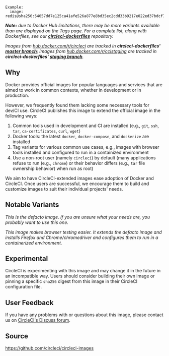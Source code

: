 
```
Example:
  image: redis@sha256:54057dd7e125ca41afe526a877e8bd35ec2cdd33b9217e022ed37bdcf7d09673
```



_**Note:** due to Docker Hub limitations, there may be more variants available than are displayed on the Tags page. For a complete list, along with Dockerfiles, see our **[circleci-dockerfiles](https://github.com/CircleCI-Public/circleci-dockerfiles)** repository._

_Images from [hub.docker.com/r/circleci](https://hub.docker.com/r/circleci) are tracked in **circleci-dockerfiles' [master branch](https://github.com/circleci-public/circleci-dockerfiles)**; images from [hub.docker.com/r/ccistaging](https://hub.docker.com/r/ccistaging) are tracked in **circleci-dockerfiles' [staging branch](https://github.com/CircleCI-Public/circleci-dockerfiles/tree/staging)**._

## Why

Docker provides official images for popular languages and services that are aimed to work in common contexts, whether in development or in production.

However, we frequently found them lacking some necessary tools for dev/CI use. CircleCI publishes this image to extend the official image in the following ways:

1. Common tools used in development and CI are installed (e.g., `git`, `ssh`, `tar`, `ca-certificates`, `curl`, `wget`)
2. Docker tools: the latest `docker`, `docker-compose`, and `dockerize` are installed
3. Tag variants for various common use cases, e.g., images with browser tools installed and configured to run in a containized environment
4. Use a non-root user (namely `circleci`) by default (many applications refuse to run (e.g., `chrome`) or their behavior differs (e.g., `tar` file ownership behavior) when run as root)

We aim to have CircleCI-extended images ease adoption of Docker and CircleCI. Once users are successful, we encourage them to build and customize images to suit their individual projects' needs.

## Notable Variants


*This is the defacto image. If you are unsure what your needs are, you probably want to use this one.*


*This image makes browser testing easier. It extends the defacto image and installs Firefox and Chrome/chromedriver and configures them to run in a containerized environment.*

## Experimental

CircleCI is experimenting with this image and may change it in the future in an incompatible way. Users should consider building their own image or pinning a specific `sha256` digest from this image in their CircleCI configuration file.

## User Feedback

If you have any problems with or questions about this image, please contact us on [CircleCI's Discuss forum](https://discuss.circleci.com/c/environment).

## Source

https://github.com/circleci/circleci-images
